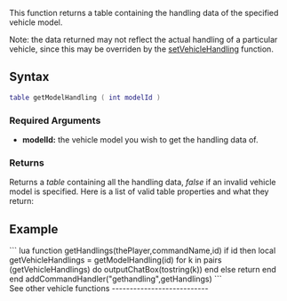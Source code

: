 This function returns a table containing the handling data of the specified vehicle model.

Note: the data returned may not reflect the actual handling of a particular vehicle, since this may be overriden by the [setVehicleHandling](/docs/setvehiclehandling.md "wikilink") function.

Syntax
------

``` lua
table getModelHandling ( int modelId ) 
```

### Required Arguments

-   **modelId:** the vehicle model you wish to get the handling data of.

### Returns

Returns a *table* containing all the handling data, *false* if an invalid vehicle model is specified. Here is a list of valid table properties and what they return:

Example
-------

<section name="Server" class="server" show="true">
``` lua
function getHandlings(thePlayer,commandName,id) 
   if id then
     local getVehicleHandlings = getModelHandling(id) 
        for k in pairs (getVehicleHandlings) do 
           outputChatBox(tostring(k)) 
        end
   else return end 
end
addCommandHandler("gethandling",getHandlings)
```

</section>
See other vehicle functions
---------------------------
